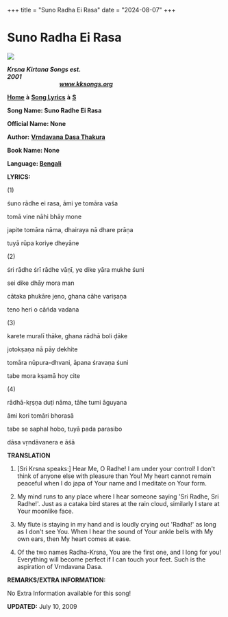 +++
title = "Suno Radha Ei Rasa"
date = "2024-08-07"
+++

# Suno Radha Ei Rasa 
**[![](http://kksongs.org/image_files/image002.jpg)](http://kksongs.org/)**

**_Krsna_** **_Kirtana Songs est. 2001_**                                                                                                                                                      **_www.kksongs.org_**

**[Home](http://kksongs.org/)** **à** **[Song Lyrics](http://kksongs.org/lyrics.html)** **à** **[S](http://kksongs.org/songs/song_s.html)**

**Song Name: Suno Radhe Ei Rasa**

**Official Name: None**

**Author:** [**Vrndavana** **Dasa Thakura**](http://kksongs.org/authors/list/vrndavana.html)

**Book Name: None**

**Language: [Bengali](http://kksongs.org/language/list/bengali.html)**

**LYRICS:**

(1)

śuno rādhe ei rasa, āmi ye tomāra vaśa

tomā vine nāhi bhāy mone

japite tomāra nāma, dhairaya nā dhare prāṇa

tuyā rūpa koriye dheyāne

(2)

śri rādhe śrī rādhe vāṇī, ye dike yāra mukhe śuni

sei dike dhāy mora man

cātaka phukāre jeno, ghana cāhe variṣaṇa

teno heri o cāńda vadana

(3)

karete muralī thāke, ghana rādhā boli ḍāke

jotokṣaṇa nā pāy dekhite

tomāra nūpura-dhvani, āpana śravaṇa śuni

tabe mora kṣamā hoy cite

(4)

rādhā-kṛṣṇa duṭi nāma, tāhe tumi āguyana

āmi kori tomāri bhorasā

tabe se saphal hobo, tuyā pada parasibo

dāsa vṛndāvanera e āśā

  
**TRANSLATION**

1) \[Sri Krsna speaks:\] Hear Me, O Radhe! I am under your control! I don't think of anyone else with pleasure than You! My heart cannot remain peaceful when I do japa of Your name and I meditate on Your form.

2) My mind runs to any place where I hear someone saying 'Sri Radhe, Sri Radhe!'. Just as a cataka bird stares at the rain cloud, similarly I stare at Your moonlike face.

3) My flute is staying in my hand and is loudly crying out 'Radha!' as long as I don't see You. When I hear the sound of Your ankle bells with My own ears, then My heart comes at ease.

4) Of the two names Radha-Krsna, You are the first one, and I long for you! Everything will become perfect if I can touch your feet. Such is the aspiration of Vrndavana Dasa.

**REMARKS/EXTRA INFORMATION:**

No Extra Information available for this song!

**UPDATED:** July 10, 2009